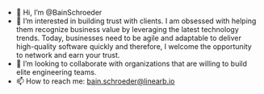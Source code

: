- 👋 Hi, I’m @BainSchroeder
- 👀 I’m interested in building trust with clients. I am obsessed with helping them recognize business value by leveraging the latest technology trends. Today, businesses need to be agile and adaptable to deliver high-quality software quickly and therefore, I welcome the opportunity to network and earn your trust.
- 💞️ I’m looking to collaborate with organizations that are willing to build elite engineering teams. 
- 📫 How to reach me: bain.schroeder@linearb.io

<!---
BainSchroeder/BainSchroeder is a ✨ special ✨ repository because its `README.md` (this file) appears on your GitHub profile.
You can click the Preview link to take a look at your changes.
--->
